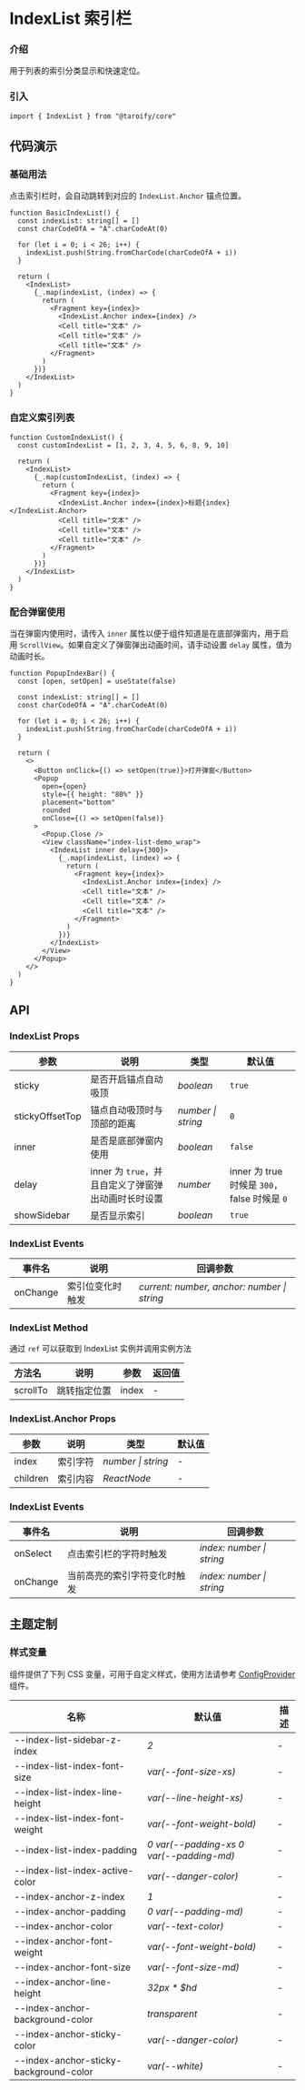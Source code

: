 # IndexList 索引栏

### 介绍

用于列表的索引分类显示和快速定位。

### 引入

```tsx
import { IndexList } from "@taroify/core"
```

## 代码演示

### 基础用法

点击索引栏时，会自动跳转到对应的 `IndexList.Anchor` 锚点位置。

```tsx
function BasicIndexList() {
  const indexList: string[] = []
  const charCodeOfA = "A".charCodeAt(0)

  for (let i = 0; i < 26; i++) {
    indexList.push(String.fromCharCode(charCodeOfA + i))
  }

  return (
    <IndexList>
      {_.map(indexList, (index) => {
        return (
          <Fragment key={index}>
            <IndexList.Anchor index={index} />
            <Cell title="文本" />
            <Cell title="文本" />
            <Cell title="文本" />
          </Fragment>
        )
      })}
    </IndexList>
  )
}
```

### 自定义索引列表

```tsx
function CustomIndexList() {
  const customIndexList = [1, 2, 3, 4, 5, 6, 8, 9, 10]

  return (
    <IndexList>
      {_.map(customIndexList, (index) => {
        return (
          <Fragment key={index}>
            <IndexList.Anchor index={index}>标题{index}</IndexList.Anchor>
            <Cell title="文本" />
            <Cell title="文本" />
            <Cell title="文本" />
          </Fragment>
        )
      })}
    </IndexList>
  )
}
```

### 配合弹窗使用

当在弹窗内使用时，请传入 `inner` 属性以便于组件知道是在底部弹窗内，用于启用 `ScrollView`。如果自定义了弹窗弹出动画时间，请手动设置 `delay` 属性，值为动画时长。

```tsx
function PopupIndexBar() {
  const [open, setOpen] = useState(false)

  const indexList: string[] = []
  const charCodeOfA = "A".charCodeAt(0)

  for (let i = 0; i < 26; i++) {
    indexList.push(String.fromCharCode(charCodeOfA + i))
  }

  return (
    <>
      <Button onClick={() => setOpen(true)}>打开弹窗</Button>
      <Popup
        open={open}
        style={{ height: "80%" }}
        placement="bottom"
        rounded
        onClose={() => setOpen(false)}
      >
        <Popup.Close />
        <View className="index-list-demo_wrap">
          <IndexList inner delay={300}>
            {_.map(indexList, (index) => {
              return (
                <Fragment key={index}>
                  <IndexList.Anchor index={index} />
                  <Cell title="文本" />
                  <Cell title="文本" />
                  <Cell title="文本" />
                </Fragment>
              )
            })}
          </IndexList>
        </View>
      </Popup>
    </>
  )
}
```

## API

### IndexList Props

| 参数            | 说明                                                | 类型               | 默认值                                       |
| --------------- | --------------------------------------------------- | ------------------ | -------------------------------------------- |
| sticky          | 是否开启锚点自动吸顶                                | _boolean_          | `true`                                       |
| stickyOffsetTop | 锚点自动吸顶时与顶部的距离                          | _number \| string_ | `0`                                          |
| inner           | 是否是底部弹窗内使用                                | _boolean_          | `false`                                      |
| delay           | inner 为 `true`，并且自定义了弹窗弹出动画时长时设置 | _number_           | inner 为 true 时候是 `300`，false 时候是 `0` |
| showSidebar     | 是否显示索引                                        | _boolean_          | `true`                                       |

### IndexList Events

| 事件名   | 说明             | 回调参数                                    |
| -------- | ---------------- | ------------------------------------------- |
| onChange | 索引位变化时触发 | _current: number, anchor: number \| string_ |

### IndexList Method

通过 `ref` 可以获取到 IndexList 实例并调用实例方法

| 方法名   | 说明         | 参数  | 返回值 |
| :------- | ------------ | ----- | ------ |
| scrollTo | 跳转指定位置 | index | -      |

### IndexList.Anchor Props

| 参数     | 说明     | 类型               | 默认值 |
| -------- | -------- | ------------------ | ------ |
| index    | 索引字符 | _number \| string_ | -      |
| children | 索引内容 | _ReactNode_        | -      |

### IndexList Events

| 事件名   | 说明                         | 回调参数                  |
| -------- | ---------------------------- | ------------------------- |
| onSelect | 点击索引栏的字符时触发       | _index: number \| string_ |
| onChange | 当前高亮的索引字符变化时触发 | _index: number \| string_ |

## 主题定制

### 样式变量

组件提供了下列 CSS 变量，可用于自定义样式，使用方法请参考 [ConfigProvider](/components/config-provider/) 组件。

| 名称                                   | 默认值                                   | 描述 |
| -------------------------------------- | ---------------------------------------- | ---- |
| --index-list-sidebar-z-index           | _2_                                      | -    |
| --index-list-index-font-size           | _var(--font-size-xs)_                    | -    |
| --index-list-index-line-height         | _var(--line-height-xs)_                  | -    |
| --index-list-index-font-weight         | _var(--font-weight-bold)_                | -    |
| --index-list-index-padding             | _0 var(--padding-xs 0 var(--padding-md)_ | -    |
| --index-list-index-active-color        | _var(--danger-color)_                    | -    |
| --index-anchor-z-index                 | _1_                                      | -    |
| --index-anchor-padding                 | _0 var(--padding-md)_                    | -    |
| --index-anchor-color                   | _var(--text-color)_                      | -    |
| --index-anchor-font-weight             | _var(--font-weight-bold)_                | -    |
| --index-anchor-font-size               | _var(--font-size-md)_                    | -    |
| --index-anchor-line-height             | _32px \* $hd_                            | -    |
| --index-anchor-background-color        | _transparent_                            | -    |
| --index-anchor-sticky-color            | _var(--danger-color)_                    | -    |
| --index-anchor-sticky-background-color | _var(--white)_                           | -    |

